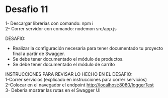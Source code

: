 # Desafio 11

1- Descargar librerias con comando: npm i <br>
2- Correr servidor con comando: nodemon src/app.js <br>

DESAFIO: <br>
- Realizar la configuración necesaria para tener documentado tu proyecto final a partir de Swagger. <br>
- Se debe tener documentado el módulo de productos. <br>
- Se debe tener documentado el módulo de carrito <br>


INSTRUCCIONES PARA REVISAR LO HECHO EN EL DESAFIO: <br>
1-Correr servicios (explicado en instrucciones para correr servicios) <br>
2-Colocar en el navegador el endpoint [http://localhost:8080/loggerTest](http://localhost:8080/apidocs/) <br>
3- Deberia mostrar las rutas en el Swagger UI
